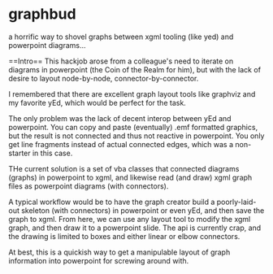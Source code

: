 # graphbud
a horrific way to shovel graphs between xgml tooling (like yed) and powerpoint diagrams...


==Intro==
This hackjob arose from a colleague's need to iterate on diagrams in powerpoint (the Coin of the Realm for him), but 
with the lack of desire to layout node-by-node, connector-by-connector.

I remembered that there are excellent graph layout tools like graphviz and my favorite yEd, which would be perfect for 
the task.  

The only problem was the lack of decent interop between yEd and powerpoint.  You can copy and paste (eventually) .emf 
formatted graphics, but the result is not connected and thus not reactive in powerpoint.  You only get line fragments instead
of actual connected edges, which was a non-starter in this case.

THe current solution is a set of vba classes that connected diagrams (graphs) in powerpoint to xgml, and likewise read (and draw) xgml 
graph files as powerpoint diagrams (with connectors).

A typical workflow would be to have the graph creator build a poorly-laid-out skeleton (with connectors) in powerpoint
or even yEd, and then save the graph to xgml.  From here, we can use any layout tool to modify the xgml graph, and then 
draw it to a powerpoint slide.  The api is currently crap, and the drawing is limited to boxes and either linear or elbow connectors.

At best, this is a quickish way to get a manipulable layout of graph information into powerpoint for screwing around with.
